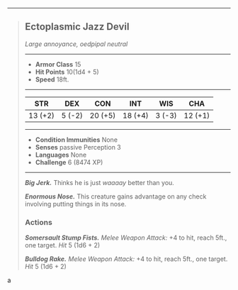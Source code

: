 ___
> ## Ectoplasmic Jazz Devil
>*Large annoyance, oedpipal neutral*
> ___
> - **Armor Class** 15
> - **Hit Points** 10(1d4 + 5)
> - **Speed** 18ft.
> ___
> |STR|DEX|CON|INT|WIS|CHA|
> |:---:|:---:|:---:|:---:|:---:|:---:|
> |13 (+2)|5 (-2)|20 (+5)|18 (+4)|3 (-3)|12 (+1)|
> ___
> - **Condition Immunities** None
> - **Senses** passive Perception 3
> - **Languages** None
> - **Challenge** 6 (8474 XP)
> ___
> ***Big Jerk.*** Thinks he is just *waaaay* better than you.
>
> ***Enormous Nose.*** This creature gains advantage on any check involving putting things in its nose.
> ### Actions
> ***Somersault Stump Fists.*** *Melee Weapon Attack:* +4 to hit, reach 5ft., one target. *Hit* 5 (1d6 + 2) 
>
> ***Bulldog Rake.*** *Melee Weapon Attack:* +4 to hit, reach 5ft., one target. *Hit* 5 (1d6 + 2) 


a